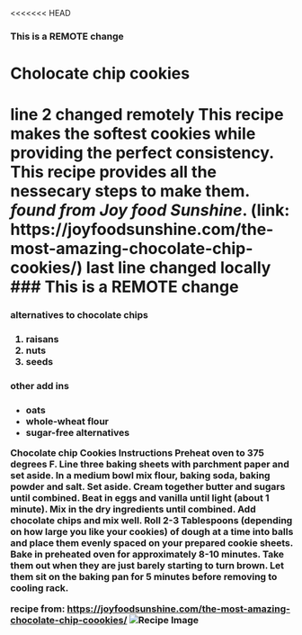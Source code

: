 <<<<<<< HEAD
### This is a REMOTE change
<h1>Cholocate chip cookies<h1>
line 2 changed remotely  This recipe makes the softest cookies while providing the perfect consistency.  
 This recipe provides all the nessecary steps to make them.<em><strong> found from Joy food Sunshine</strong></em>. (link: https://joyfoodsunshine.com/the-most-amazing-chocolate-chip-cookies/)
last line changed locally
### This is a REMOTE change

<h3>alternatives to chocolate chips<h3>
<ol>
  <li>raisans</li>
  <li>nuts</li>
  <li>seeds</li>
</ol>

<h3>other add ins<h3>
<ul>
  <li>oats</li>
  <li>whole-wheat flour</li>
  <li>sugar-free alternatives</li>
</ul>
Chocolate chip Cookies
Instructions 
Preheat oven to 375 degrees F. Line three baking sheets with parchment paper and set aside.
In a medium bowl mix flour, baking soda, baking powder and salt. Set aside.
Cream together butter and sugars until combined.
Beat in eggs and vanilla until light (about 1 minute).
Mix in the dry ingredients until combined.
Add chocolate chips and mix well.
Roll 2-3 Tablespoons (depending on how large you like your cookies) of dough at a time into balls and place them evenly spaced on your prepared cookie sheets.
Bake in preheated oven for approximately 8-10 minutes. Take them out when they are just barely starting to turn brown.
Let them sit on the baking pan for 5 minutes before removing to cooling rack.

recipe from: https://joyfoodsunshine.com/the-most-amazing-chocolate-chip-coookies/
![Recipe Image](recipe.png)
